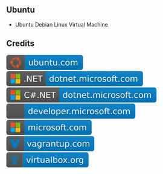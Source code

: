 Ubuntu
------

- Ubuntu Debian Linux Virtual Machine

Credits
-------
[![image](
Credits/ubuntu.com.svg)](https://ubuntu.com/)  
[![image](
Credits/CS.NET-dotnet.microsoft.com.svg)](https://dotnet.microsoft.com/)  
[![image](
Credits/CS-dotnet.microsoft.com.svg)](https://dotnet.microsoft.com/languages/csharp/)<!--[![image](
Credits/dotnet.microsoft.com.svg)](https://dotnet.microsoft.com/)-->  
[![image](
Credits/developer.microsoft.com.svg)](https://developer.microsoft.com/)  
[![image](
Credits/microsoft.com.svg)](https://microsoft.com/)  
[![image](
Credits/vagrantup.com.svg)](https://vagrantup.com/)  
[![image](
Credits/virtualbox.org.svg)](https://virtualbox.org/)